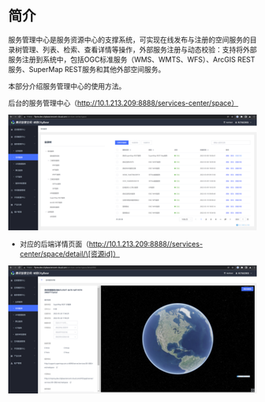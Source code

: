 # 简介

服务管理中心是服务资源中心的支撑系统，可实现在线发布与注册的空间服务的目录树管理、列表、检索、查看详情等操作，外部服务注册与动态校验：支持将外部服务注册到系统中，包括OGC标准服务（WMS、WMTS、WFS）、ArcGIS REST 服务、SuperMap REST服务和其他外部空间服务。

本部分介绍服务管理中心的使用方法。

后台的服务管理中心（http://10.1.213.209:8888/services-center/space）

![descript](<../.gitbook/assets/2 (1)>)

* 对应的后端详情页面（http://10.1.213.209:8888//services-center/space/detail/\[资源id]）

![descript](../.gitbook/assets/3)

###
